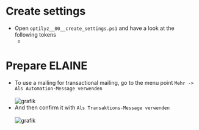 # Create settings

* Open `optilyz__00__create_settings.ps1` and have a look at the following tokens
  * <username>

# Prepare ELAINE

* To use a mailing for transactional mailing, go to the menu point `Mehr -> Als Automation-Message verwenden`<br/><br/>![grafik](https://user-images.githubusercontent.com/14135678/104565568-bd65ca00-564c-11eb-9896-4706103b0be4.png)<br/>
* And then confirm it with `Als Transaktions-Message verwenden`<br/><br/>![grafik](https://user-images.githubusercontent.com/14135678/104565891-411fb680-564d-11eb-9670-09cd5aa62e74.png)

